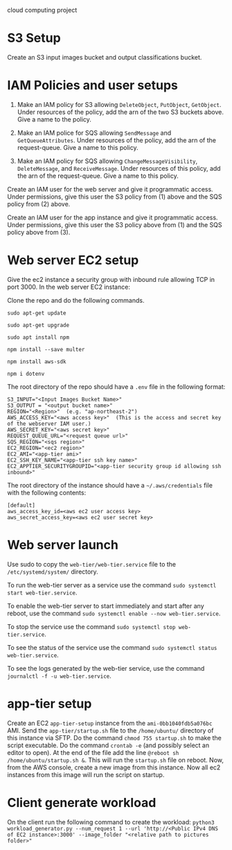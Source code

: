 cloud computing project

# S3 Setup

Create an S3 input images bucket and output classifications bucket.

# IAM Policies and user setups

1. Make an IAM policy for S3 allowing `DeleteObject`, `PutObject`, `GetObject`. Under resources of the policy, add the arn of the two S3 buckets above. Give a name to the policy.

2. Make an IAM police for SQS allowing `SendMessage` and `GetQueueAttributes`. Under resources of the policy, add the arn of the request-queue. Give a name to this policy.

3. Make an IAM policy for SQS allowing `ChangeMessageVisibility`, `DeleteMessage`, and `ReceiveMessage`. Under resources of this policy, add the arn of the request-queue. Give a name to this policy.

Create an IAM user for the web server and give it programmatic access. Under permissions, give this user the S3 policy from (1) above and the SQS policy from (2) above.

Create an IAM user for the app instance and give it programmatic access. Under permissions, give this user the S3 policy above from (1) and the SQS policy above from (3).

# Web server EC2 setup

Give the ec2 instance a security group with inbound rule allowing TCP in port 3000. In the web server EC2 instance:

Clone the repo and do the following commands.
```
sudo apt-get update

sudo apt-get upgrade

sudo apt install npm

npm install --save multer

npm install aws-sdk

npm i dotenv
```

The root directory of the repo should have a `.env` file in the following format:
```
S3_INPUT="<Input Images Bucket Name>"
S3_OUTPUT = "<output bucket name>"
REGION="<Region>"  (e.g. "ap-northeast-2")
AWS_ACCESS_KEY="<aws access key>"  (This is the access and secret key of the webserver IAM user.)
AWS_SECRET_KEY="<aws secret key>"
REQUEST_QUEUE_URL="<request queue url>"
SQS_REGION="<sqs region>"
EC2_REGION="<ec2 region>"
EC2_AMI="<app-tier ami>"
EC2_SSH_KEY_NAME="<app-tier ssh key name>"
EC2_APPTIER_SECURITYGROUPID="<app-tier security group id allowing ssh inbound>"
```

The root directory of the instance should have a `~/.aws/credentials` file with the following contents:
```
[default]
aws_access_key_id=<aws ec2 user access key>
aws_secret_access_key=<aws ec2 user secret key>
```

# Web server launch
Use sudo to copy the `web-tier/web-tier.service` file to the `/etc/systemd/system/` directory. 

To run the web-tier server as a service use the command `sudo systemctl start web-tier.service`.

To enable the web-tier server to start immediately and start after any reboot, use the command `sudo systemctl enable --now web-tier.service`.

To stop the service use the command `sudo systemctl stop web-tier.service`.

To see the status of the service use the command `sudo systemctl status web-tier.service`.

To see the logs generated by the web-tier service, use the command `journalctl -f -u web-tier.service`.

# app-tier setup
Create an EC2 `app-tier-setup` instance from the `ami-0bb1040fdb5a076bc` AMI. Send the `app-tier/startup.sh` file to the `/home/ubuntu/` directory of this instance via SFTP. Do the command `chmod 755 startup.sh` to make the script executable. Do the command `crontab -e` (and possibly select an editor to open). At the end of the file add the line `@reboot sh /home/ubuntu/startup.sh &`. This will run the `startup.sh` file on reboot. Now, from the AWS console, create a new image from this instance. Now all ec2 instances from this image will run the script on startup.


# Client generate workload
On the client run the following command to create the workload:
`python3 workload_generator.py --num_request 1 --url 'http://<Public IPv4 DNS of EC2 instance>:3000' --image_folder "<relative path to pictures folder>"`
